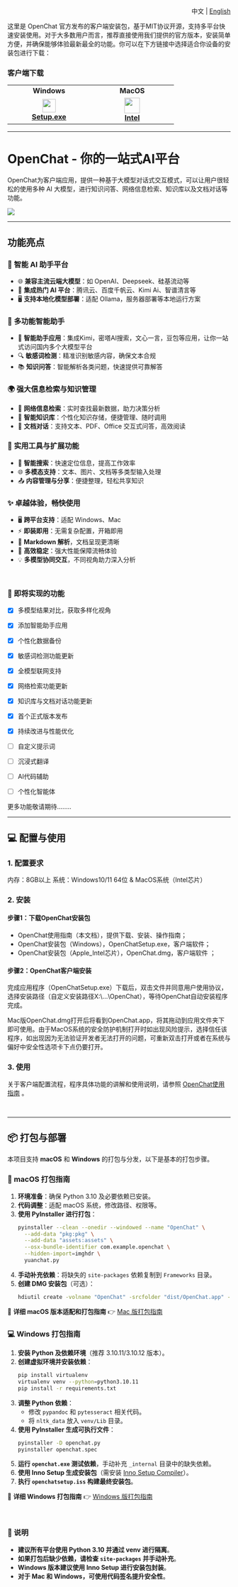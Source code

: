 <p align="right">
  中文 | <a href="./README.en.md">English</a> 


这里是 OpenChat 官方发布的客户端安装包，基于MIT协议开源，支持多平台快速安装使用。对于大多数用户而言，推荐直接使用我们提供的官方版本，安装简单方便，并确保能够体验最新最全的功能。你可以在下方链接中选择适合你设备的安装包进行下载：

### 客户端下载
<table style="width: 100%">
  <tr>
    <td width="25%" align="center">
      <b>Windows</b>
    </td>
    <td width="25%" align="center">
      <b>MacOS</b>
    </td>
    
  </tr>
  <tr style="text-align: center">
    <td align="center" valign="middle">
      <a href='https://metabrain.oss-cn-beijing.aliyuncs.com/openchat/OpenChatSetup.exe'>
        <img src='./data/images/windows.png' style="height:30px; width: 30px" />
        <br />
        <b>Setup.exe</b>
      </a>
    </td>
    <td align="center" valign="middle">
      <a href='https://metabrain.oss-cn-beijing.aliyuncs.com/openchat/OpenChat.dmg'>
        <img src='./data/images/MAC.png' style="height:35px; width: 35px" />
        <br />
        <b>Intel</b>
      </a>
    </td>
    
    
  </tr>
</table>



---


# OpenChat - 你的一站式AI平台



OpenChat为客户端应用，提供一种基于大模型对话式交互模式，可以让用户很轻松的使用多种 AI 大模型，进行知识问答、网络信息检索、知识库以及文档对话等功能。

![](./data/images/intro/主页.png)

---

## 功能亮点

### 🚀 **智能 AI 助手平台**  

- 🌐 **兼容主流云端大模型**：如 OpenAI、Deepseek、硅基流动等  
- 🔗 **集成热门 AI 平台**：腾讯云、百度千帆云、Kimi Ai、智谱清言等  
- 🖥 **支持本地化模型部署**：适配 Ollama，服务器部署等本地运行方案  

### 🧠 **多功能智能助手**  
- 🤖 **智能助手应用**：集成Kimi，密塔AI搜索，文心一言，豆包等应用，让你一站式访问国内多个大模型平台
- 🔍 **敏感词检测**：精准识别敏感内容，确保文本合规  
- 📚 **知识问答**：智能解析各类问题，快速提供可靠解答  

### 🌍 **强大信息检索与知识管理**  
- 🔗 **网络信息检索**：实时查找最新数据，助力决策分析  
- 📖 **智能知识库**：个性化知识存储，便捷管理、随时调用  
- 📝 **文档对话**：支持文本、PDF、Office 交互式问答，高效阅读  

###  🧩 **实用工具与扩展功能**  
- 🔎 **智能搜索**：快速定位信息，提高工作效率  
- 🌐 **多模态支持**：文本、图片、文档等多类型输入处理  
- 📤 **内容管理与分享**：便捷整理，轻松共享知识  

### ✨ **卓越体验，畅快使用**  
- 🖥 **跨平台支持**：适配 Windows、Mac  
- ⚡ **即装即用**：无需复杂配置，开箱即用  
- 📑 **Markdown 解析**，文档呈现更清晰  
- 🚀 **高效稳定**：强大性能保障流畅体验
- 💡 **多模型协同交互**，不同视角助力深入分析  

<br>



### 📃 即将实现的功能

- [x] 多模型结果对比，获取多样化视角
- [x] 添加智能助手应用
- [x] 个性化数据备份
- [x] 敏感词检测功能更新
- [x] 全模型联网支持 
- [x] 网络检索功能更新
- [x] 知识库与文档对话功能更新
- [x] 首个正式版本发布
- [x] 持续改进与性能优化
- [ ] 自定义提示词
- [ ] 沉浸式翻译
- [ ] AI代码辅助
- [ ] 个性化智能体


更多功能敬请期待........

---

## 💻  配置与使用

### 1. 配置要求
内存：8GB以上
系统：Windows10/11 64位 & MacOS系统（Intel芯片）
### 2. 安装
#### 步骤1：下载OpenChat安装包
* OpenChat使用指南（本文档），提供下载、安装、操作指南；
* OpenChat安装包（Windows），OpenChatSetup.exe，客户端软件；
* OpenChat安装包（Apple_Intel芯片），OpenChat.dmg，客户端软件 ；

#### 步骤2：OpenChat客户端安装
完成应用程序（OpenChatSetup.exe）下载后，双击文件并同意用户使用协议，选择安装路径（自定义安装路径X:\\...\OpenChat），等待OpenChat自动安装程序完成。

Mac版OpenChat.dmg打开后将看到OpenChat.app，将其拖动到应用文件夹下即可使用。由于MacOS系统的安全防护机制打开时如出现风险提示，选择信任该程序，如出现因为无法验证开发者无法打开的问题，可重新双击打开或者在系统与偏好中安全性选项卡下点仍要打开。

### 3. 使用

关于客户端配置流程，程序具体功能的讲解和使用说明，请参照 <a href="./doc/intro/使用指南.md">OpenChat使用指南</a> 。

<br>

---

## 📦 打包与部署

本项目支持 **macOS** 和 **Windows** 的打包与分发，以下是基本的打包步骤。

### 🍎 macOS 打包指南

1. **环境准备**：确保 Python 3.10 及必要依赖已安装。
2. **代码调整**：适配 macOS 系统，修改路径、权限等。
3. **使用 PyInstaller 进行打包**：
   ```sh
   pyinstaller --clean --onedir --windowed --name "OpenChat" \
     --add-data "pkg:pkg" \
     --add-data "assets:assets" \
     --osx-bundle-identifier com.example.openchat \
     --hidden-import=imghdr \
     yuanchat.py
   ```
4. **手动补充依赖**：将缺失的 `site-packages` 依赖复制到 `Frameworks` 目录。
5. **创建 DMG 安装包**（可选）：
   ```sh
   hdiutil create -volname "OpenChat" -srcfolder "dist/OpenChat.app" -ov -format UDBZ "OpenChat.dmg"
   ```

📄 **详细 macOS 版本适配和打包指南** 👉 [Mac 版打包指南](doc/packaging/mac适配打包指南.md)



### 💻 Windows 打包指南

1. **安装 Python 及依赖环境**（推荐 3.10.11/3.10.12 版本）。
2. **创建虚拟环境并安装依赖**：
   ```sh
   pip install virtualenv
   virtualenv venv --python=python3.10.11
   pip install -r requirements.txt
   ```
3. **调整 Python 依赖**：
   - 修改 `pypandoc` 和 `pytesseract` 相关代码。
   - 将 `nltk_data` 放入 `venv/Lib` 目录。
4. **使用 PyInstaller 生成可执行文件**：
   ```sh
   pyinstaller -D openchat.py
   pyinstaller openchat.spec
   ```
5. **运行 `openchat.exe` 测试依赖**，手动补充 `_internal` 目录中的缺失依赖。
6. **使用 Inno Setup 生成安装包**（需安装 [Inno Setup Compiler](https://jrsoftware.org/isdl.php)）。
7. **执行 `openchatsetup.iss` 构建最终安装包**。

📄 **详细 Windows 打包指南** 👉 [Windows 版打包指南](doc/packaging/windows打包指南.md)


<br>

### 📌 说明
- **建议所有平台使用 Python 3.10 并通过 venv 进行隔离**。
- **如果打包后缺少依赖，请检查 `site-packages` 并手动补充**。
- **Windows 版本建议使用 Inno Setup 进行安装包封装**。
- **对于 Mac 和 Windows，可使用代码签名提升安全性**。




